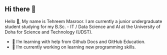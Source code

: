 ## Hi there 👋
Hello 👋, My name is Tehreem Masroor. I am currently a junior undergraduate student studying for my B.Sc. - IT / Data Science and AI at the University of Doha for Science and Technology (UDST).

- 🌱 I’m learning with help from Github Docs and GitHub Education.
- 🔭 I’m currently working on learning new programming skills.
<!--
**thm-msror/thm-msror** is a ✨ _special_ ✨ repository because its `README.md` (this file) appears on your GitHub profile.

Here are some ideas to get you started:

- 🔭 I’m currently working on ...
- 🌱 I’m currently learning with help from docs.github.com
- 👯 I’m looking to collaborate on ...
- 🤔 I’m looking for help with ...
- 💬 Ask me about ...
- 📫 How to reach me: ...
- 😄 Pronouns: ...
- ⚡ Fun fact: ...
-->
